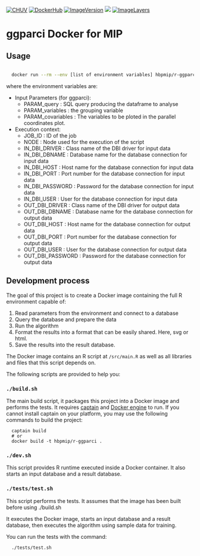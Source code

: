 [![CHUV](https://img.shields.io/badge/CHUV-LREN-AF4C64.svg)](https://www.unil.ch/lren/en/home.html) [![DockerHub](https://img.shields.io/badge/docker-hbpmip%r--ggparci-008bb8.svg)](https://hub.docker.com/r/hbpmip/r-ggparci) [![ImageVersion](https://images.microbadger.com/badges/version/hbpmip/r-ggparci.svg)](https://hub.docker.com/r/hbpmip/r-ggparci/tags "hbpmip/r-ggparci image tags") [![](https://images.microbadger.com/badges/version/hbpmip/r-ggparci.svg)](https://microbadger.com/images/hbpmip/r-ggparci "Get your own version badge on microbadger.com") [![ImageLayers](https://images.microbadger.com/badges/image/hbpmip/r-ggparci.svg)](https://microbadger.com/#/images/hbpmip/r-ggparci "hbpmip/r-ggparci on microbadger")

# ggparci Docker for MIP

## Usage

```sh

  docker run --rm --env [list of environment variables] hbpmip/r-ggparci:latest compute

```

where the environment variables are:

* Input Parameters (for ggparci):  
   - PARAM_query  : SQL query producing the dataframe to analyse  
   - PARAM_variables : the grouping variable
   - PARAM_covariables : The variables to be ploted in the parallel coordinates plot.
* Execution context:  
   - JOB_ID : ID of the job  
   - NODE : Node used for the execution of the script  
   - IN_DBI_DRIVER   : Class name of the DBI driver for input data  
   - IN_DBI_DBNAME     : Database name for the database connection for input data  
   - IN_DBI_HOST     : Host name for the database connection for input data  
   - IN_DBI_PORT     : Port number for the database connection for input data  
   - IN_DBI_PASSWORD : Password for the database connection for input data  
   - IN_DBI_USER     : User for the database connection for input data  
   - OUT_DBI_DRIVER   : Class name of the DBI driver for output data  
   - OUT_DBI_DBNAME     : Database name for the database connection for output data  
   - OUT_DBI_HOST     : Host name for the database connection for output data  
   - OUT_DBI_PORT     : Port number for the database connection for output data  
   - OUT_DBI_USER     : User for the database connection for output data  
   - OUT_DBI_PASSWORD : Password for the database connection for output data  

## Development process

The goal of this project is to create a Docker image containing the full R environment capable of:

1. Read parameters from the environment and connect to a database
2. Query the database and prepare the data
3. Run the algorithm  
4. Format the results into a format that can be easily shared. Here, svg or html.
5. Save the results into the result database.

The Docker image contains an R script at `/src/main.R` as well as all libraries and files that this script depends on.

The following scripts are provided to help you:

### `./build.sh`

The main build script, it packages this project into a Docker image and performs the tests.
It requires [captain](https://github.com/harbur/captain) and [Docker engine](https://www.docker.com/) to run. If you cannot install captain on your platform, you may use the following commands to build the project:

```
  captain build
  # or
  docker build -t hbpmip/r-ggparci .
```

### `./dev.sh`

This script provides R runtime executed inside a Docker container. It also starts an input database and a result database.

<!-- To develop the main.R script, you should type the following in the R shell:
```
  library(devtools)
  devtools::install_github("LREN-CHUV/hbplregress")
  source(\"/src/main.R\")
```
 -->
### `./tests/test.sh`

This script performs the tests. It assumes that the image has been built before using ./build.sh

It executes the Docker image, starts an input database and a result database, then executes the algorithm using sample data for training.

You can run the tests with the command:

```
  ./tests/test.sh
```
